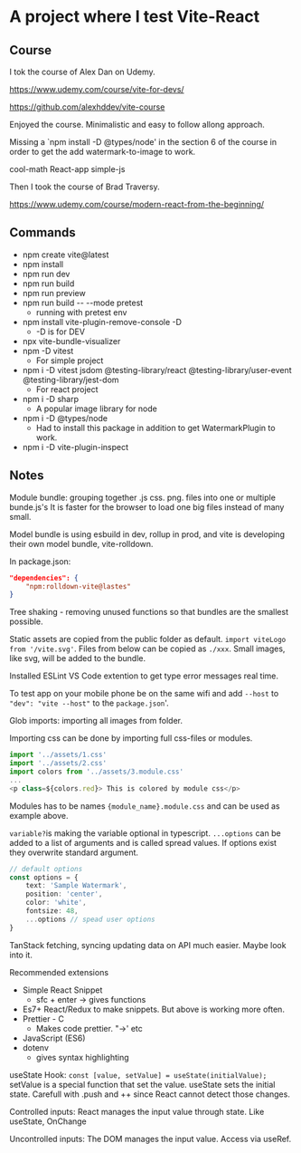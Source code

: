 # A project where I test Vite-React

## Course

I tok the course of Alex Dan on Udemy.

https://www.udemy.com/course/vite-for-devs/

https://github.com/alexhddev/vite-course

Enjoyed the course. Minimalistic and easy to follow allong approach.

Missing a `npm install -D @types/node' in the section 6 of the course in order to get the add watermark-to-image to work.

cool-math
React-app
simple-js

Then I took the course of Brad Traversy.

https://www.udemy.com/course/modern-react-from-the-beginning/

## Commands
- npm create vite@latest
- npm install
- npm run dev
- npm run build
- npm run preview 
- npm run build -- --mode pretest
    - running with pretest env
- npm install vite-plugin-remove-console -D
    - -D is for DEV
- npx vite-bundle-visualizer
- npm -D vitest 
    - For simple project
- npm i -D vitest jsdom @testing-library/react @testing-library/user-event @testing-library/jest-dom
    - For react project
- npm i -D sharp
    - A popular image library for node
- npm i -D @types/node
    - Had to install this package in addition to get WatermarkPlugin to work.
- npm i -D vite-plugin-inspect

## Notes
Module bundle: grouping together .js css. png. files into one or multiple bunde.js's
It is faster for the browser to load one big files instead of many small.

Model bundle is using esbuild in dev, rollup in prod, and vite is developing their own model bundle, vite-rolldown.

In package.json: 
```json
"dependencies": {
    "npm:rolldown-vite@lastes"
}
```

Tree shaking - removing unused functions so that bundles are the smallest possible.

Static assets are copied from the public folder as default. `import viteLogo from '/vite.svg'`. Files from below can be copied as `./xxx`. Small images, like svg, will be added to the bundle.

Installed ESLint VS Code extention to get type error messages real time.

To test app on your mobile phone be on the same wifi and add `--host` to `"dev": "vite --host"` to the `package.json`'.

Glob imports: importing all images from folder. 

Importing css can be done by importing full css-files or modules.
```js
import '../assets/1.css'
import '../assets/2.css'
import colors from '../assets/3.module.css'
...
<p class=${colors.red}> This is colored by module css</p>
```
Modules has to be names `{module_name}.module.css` and can be used as example above.

`variable?`is making the variable optional in typescript. `...options` can be added to a list of arguments and is called spread values. If options exist they overwrite standard argument.

```ts
// default options
const options = {
    text: 'Sample Watermark',
    position: 'center',
    color: 'white',
    fontsize: 48,
    ...options // spead user options
}
```

TanStack fetching, syncing updating data on API much easier. Maybe look into it.

Recommended extensions
- Simple React Snippet
    - sfc + enter -> gives functions
- Es7+ React/Redux to make snippets. But above is working more often.
- Prettier - C 
    - Makes code prettier. "->' etc
- JavaScript (ES6)
- dotenv
    - gives syntax highlighting

useState Hook:
`const [value, setValue] = useState(initialValue);`
setValue is a special function that set the value. useState sets the initial state. Carefull with .push and ++ since React cannot detect those changes.

Controlled inputs:
React manages the input value through state.
Like useState, OnChange

Uncontrolled inputs:
The DOM manages the input value.
Access via useRef.

